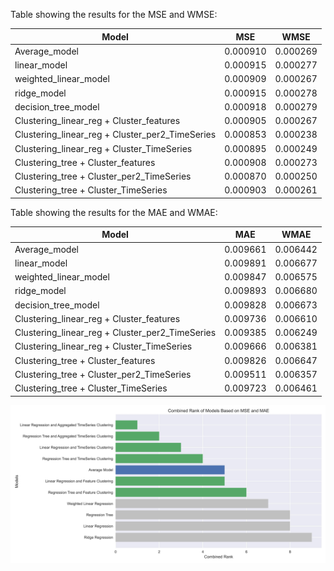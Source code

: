 Table showing the results for the MSE and WMSE:

| Model                                                | MSE                | WMSE                       |
|------------------------------------------------------|--------------------|----------------------------|
| Average_model                                        | 0.000910           | 0.000269                   |
| linear_model                                         | 0.000915           | 0.000277                   |
| weighted_linear_model                                | 0.000909           | 0.000267                   |
| ridge_model                                          | 0.000915           | 0.000278                   |
| decision_tree_model                                  | 0.000918           | 0.000279                   |
| Clustering_linear_reg + Cluster_features             | 0.000905           | 0.000267                   |
| Clustering_linear_reg + Cluster_per2_TimeSeries      | 0.000853           | 0.000238                   |
| Clustering_linear_reg + Cluster_TimeSeries           | 0.000895           | 0.000249                   |
| Clustering_tree + Cluster_features                   | 0.000908           | 0.000273                   |
| Clustering_tree + Cluster_per2_TimeSeries            | 0.000870           | 0.000250                   |
| Clustering_tree + Cluster_TimeSeries                 | 0.000903           | 0.000261                   |

Table showing the results for the MAE and WMAE:


| Model                                                | MAE                | WMAE                       |
|------------------------------------------------------|--------------------|----------------------------|
| Average_model                                        | 0.009661           | 0.006442                   |
| linear_model                                         | 0.009891           | 0.006677                   |
| weighted_linear_model                                | 0.009847           | 0.006575                   |
| ridge_model                                          | 0.009893           | 0.006680                   |
| decision_tree_model                                  | 0.009828           | 0.006673                   |
| Clustering_linear_reg + Cluster_features             | 0.009736           | 0.006610                   |
| Clustering_linear_reg + Cluster_per2_TimeSeries      | 0.009385           | 0.006249                   |
| Clustering_linear_reg + Cluster_TimeSeries           | 0.009666           | 0.006381                   |
| Clustering_tree + Cluster_features                   | 0.009826           | 0.006647                   |
| Clustering_tree + Cluster_per2_TimeSeries            | 0.009511           | 0.006357                   |
| Clustering_tree + Cluster_TimeSeries                 | 0.009723           | 0.006461                   |


<img alt="Rank of models" src="https://github.com/annitziak/sunweb_thesis/blob/main/visualizations/ranked.jpg">

